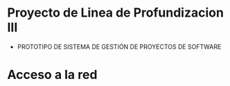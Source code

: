 # Proyecto de Linea de Profundizacion III 
* PROTOTIPO DE SISTEMA DE GESTIÓN DE PROYECTOS DE SOFTWARE

# Acceso a la red
